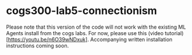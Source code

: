# cogs300-lab5-connectionism

Please note that this version of the code will not work with the existing ML Agents install from the cogs labs. 
For now, please use this (video tutorial)[https://youtu.be/n6O39wNDxuk]. Accompanying written installation instructions coming soon.
